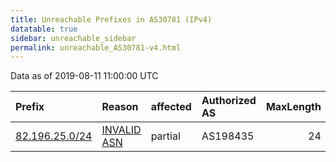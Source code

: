 ```yaml
---
title: Unreachable Prefixes in AS30781 (IPv4)
datatable: true
sidebar: unreachable_sidebar
permalink: unreachable_AS30781-v4.html
---
```


Data as of 2019-08-11 11:00:00 UTC


<div class="datatable-begin"></div>

| Prefix                                                 | Reason                                                                                                | affected   | Authorized AS   |   MaxLength | Anchor                                         |   unreachable /24s |
|:-------------------------------------------------------|:------------------------------------------------------------------------------------------------------|:-----------|:----------------|------------:|:-----------------------------------------------|-------------------:|
| [82.196.25.0/24](https://stat.ripe.net/82.196.25.0/24) | [INVALID ASN](https://rpki-validator.ripe.net/announcement-preview?asn=AS30781&prefix=82.196.25.0/24) | partial    | AS198435        |          24 | [RIPE](unreachable_RIPE_NCC_RPKI_Root-v4.html) |                  1 |

<div class="datatable-end"></div>